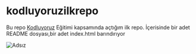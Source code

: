 # kodluyoruzilkrepo
Bu repo [Kodluyoruz](https://www.kodluyoruz.org/) Eğitimi kapsamında açtığım ilk repo. İçerisinde bir adet README dosyası,bir adet index.html barındırıyor

![Adsız](https://user-images.githubusercontent.com/111693071/186965693-c51e27d3-0991-4c7c-901a-306aebda42e7.png)